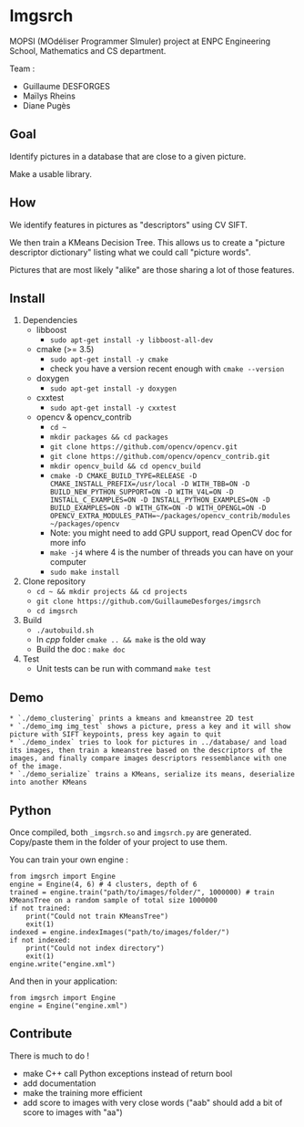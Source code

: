 # Imgsrch

MOPSI (MOdéliser Programmer SImuler) project at ENPC Engineering School, Mathematics and CS department.

Team :
- Guillaume DESFORGES
- Maïlys Rheins
- Diane Pugès

## Goal

Identify pictures in a database that are close to a given picture.

Make a usable library.

## How

We identify features in pictures as "descriptors" using CV SIFT.

We then train a KMeans Decision Tree. This allows us to create a "picture descriptor dictionary"
listing what we could call "picture words".

Pictures that are most likely "alike" are those sharing a lot of those features.

## Install

1. Dependencies
    * libboost
        * `sudo apt-get install -y libboost-all-dev`
    * cmake (>= 3.5)
        * `sudo apt-get install -y cmake`
        * check you have a version recent enough with `cmake --version`
    * doxygen
        * `sudo apt-get install -y doxygen`
    * cxxtest
        * `sudo apt-get install -y cxxtest`
    * opencv & opencv_contrib
        * `cd ~`
        * `mkdir packages && cd packages`
        * `git clone https://github.com/opencv/opencv.git`
        * `git clone https://github.com/opencv/opencv_contrib.git`
        * `mkdir opencv_build && cd opencv_build`
        * `cmake -D CMAKE_BUILD_TYPE=RELEASE -D CMAKE_INSTALL_PREFIX=/usr/local -D WITH_TBB=ON -D BUILD_NEW_PYTHON_SUPPORT=ON -D WITH_V4L=ON -D INSTALL_C_EXAMPLES=ON -D INSTALL_PYTHON_EXAMPLES=ON -D BUILD_EXAMPLES=ON -D WITH_GTK=ON -D WITH_OPENGL=ON -D OPENCV_EXTRA_MODULES_PATH=~/packages/opencv_contrib/modules ~/packages/opencv`
        * Note: you might need to add GPU support, read OpenCV doc for more info
        * `make -j4` where 4 is the number of threads you can have on your computer
        * `sudo make install`
2. Clone repository
    * `cd ~ && mkdir projects && cd projects`
    * `git clone https://github.com/GuillaumeDesforges/imgsrch`
    * `cd imgsrch`
3. Build
    * `./autobuild.sh`
    * In _cpp_ folder `cmake .. && make` is the old way
    * Build the doc : `make doc`
4. Test
    * Unit tests can be run with command `make test`

## Demo
    * `./demo_clustering` prints a kmeans and kmeanstree 2D test
    * `./demo_img img_test` shows a picture, press a key and it will show picture with SIFT keypoints, press key again to quit
    * `./demo_index` tries to look for pictures in ../database/ and load its images, then train a kmeanstree based on the descriptors of the images, and finally compare images descriptors ressemblance with one of the image.
    * `./demo_serialize` trains a KMeans, serialize its means, deserialize into another KMeans

## Python
Once compiled, both `_imgsrch.so` and `imgsrch.py` are generated. Copy/paste them in the folder of your project to use them.

You can train your own engine :
```
from imgsrch import Engine
engine = Engine(4, 6) # 4 clusters, depth of 6
trained = engine.train("path/to/images/folder/", 1000000) # train KMeansTree on a random sample of total size 1000000
if not trained:
    print("Could not train KMeansTree")
    exit(1)
indexed = engine.indexImages("path/to/images/folder/")
if not indexed:
    print("Could not index directory")
    exit(1)
engine.write("engine.xml")
```

And then in your application:
```
from imgsrch import Engine
engine = Engine("engine.xml")
```

## Contribute
There is much to do !

* make C++ call Python exceptions instead of return bool
* add documentation
* make the training more efficient
* add score to images with very close words ("aab" should add a bit of score to images with "aa")
